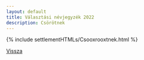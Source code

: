 ```yaml
---
layout: default
title: Választási névjegyzék 2022
description: Csörötnek
---
```


{% include settlementHTMLs/Csooxrooxtnek.html %}

[Vissza](./)